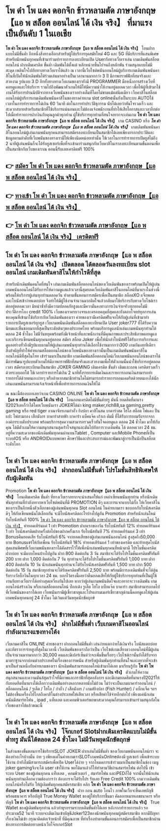 # โพ ดำ โพ แดง ดอกจิก ข้าวหลามตัด ภาษาอังกฤษ【แอ พ สล็อต ออนไลน์ ได้ เงิน จริง】  ที่มาแรงเป็นอันดับ 1 ในเอเชีย

**โพ ดำ โพ แดง ดอกจิก ข้าวหลามตัด ภาษาอังกฤษ【แอ พ สล็อต ออนไลน์ ได้ เงิน จริง】** โอนฝากแบบไม่มีขั้นต่ำ  อีกหนึ่งสิ่งทางเลือกสำหรับผู้ใช้บริการยุคสมัยใหม่ 4G และ 5G ที่มีบริการที่แสนพิเศษสำหรับนักพนันทุกคนที่เข้ามาร่วมทำรายการลงทะเบียนเปิด Userกับทางเว็บเราเล่น เกมเดิมพันสล็อตออนไลน์ ฝากเติมเครดิต ขั้นต่ำ เดิมพันได้ตั้งแต่ หลักหน่วยขึ้นไปจนถึงหลักพัน ร่วมสนุกแบบไม่มีสะดุด เพลินใจไปกับทางทางเว็บเราได้แล้ว ณ เวลานี้เว็บไซต์พนันออนไลน์ผู้บริการเกมเดิมพันพนันคาสิโนที่เปิดให้นักเดิมพันได้ร่วมเล่นมาอย่างเป็นเวลานานมากกว่า 3 ปี มีภาพกราฟฟิกที่สมจริงและสวยงาม รูปแบบ 3 D
อีกทั้งทางทางเว็บเกมของเรายังมี  PROGRAMMER มือหนึ่งการสร้างเว็บที่คอยดูแลและให้บริการ  รวมไปถึงพัฒนาตัวเกมให้มีให้มีความน่าใช้งานอยู่ตลอดเวลา เพื่อให้ผู้ที่เข้ามาใช้งานได้รับการปรนนิบัติจากทางเว็บพนันของเราอย่างเต็มที่โดยไม่ขาดแม้แต่นิดเดียว เว็บคาสิโนสล็อตออนไลน์ผู้บริการเกมเดิมพันพนันคาสิโนของทางค่ายเกม slot onlineนั้นยังเป็นระบบ AUTOใช้เวลาในการทำรายการไม่เกิน 60 วินาที ต่อในการทำประวัติธุกรรม นับได้เลยว่าทันใจรวดเร็ว และสะดวกสบายสำหรับสมาชิกที่ใช้บริการแน่นอนและไม่ต้องแจ้งพนักงานที่ทำให้เสียโอกาสและเวลาอีกต่อไปเมื่อทำรายการฝากงินกับคุณลูกค้าทุกท่าน
ผู้ใช้บริการทุกท่านที่สนใจอยากจะเล่นเกม **โพ ดำ โพ แดง ดอกจิก ข้าวหลามตัด ภาษาอังกฤษ【แอ พ สล็อต ออนไลน์ ได้ เงิน จริง】** เกม CASINO  หรือ ***โพ ดำ โพ แดง ดอกจิก ข้าวหลามตัด ภาษาอังกฤษ【แอ พ สล็อต ออนไลน์ ได้ เงิน จริง】*** เกมเดิมพันพนันคาสิโนออนไลน์ผู้เล่นเกมพนันทุกคนสามารถสมัครลงทะเบียนเป็นสมาชิกได้เลยเพียงกรอกประวัติและข้อมูลตามลำดับที่เว็บพนันของทางเรามีให้เพียงนิดหน่อยเท่านั้น ใช้เวลาในการทำรายการเปิดยูสไม่ถึง 2 นาทีผู้เล่นพนันก็จะได้รับยูสเซอร์เพื่อที่จะเข้ามาร่วมสนุกกับเว็บคาสิโนเราลงทะเบียนตามขั้นตอนเพื่อเป็นสมาชิกกับเว็บของเราณ ตอนนี้รับเลยเครดิตฟรี 100%

## 👉 [สมัคร โพ ดำ โพ แดง ดอกจิก ข้าวหลามตัด ภาษาอังกฤษ【แอ พ สล็อต ออนไลน์ ได้ เงิน จริง】](https://archa888.com/)
## 👉 [ทางเข้า โพ ดำ โพ แดง ดอกจิก ข้าวหลามตัด ภาษาอังกฤษ【แอ พ สล็อต ออนไลน์ ได้ เงิน จริง】](https://archa888.com/)
## 👉 [โพ ดำ โพ แดง ดอกจิก ข้าวหลามตัด ภาษาอังกฤษ【แอ พ สล็อต ออนไลน์ ได้ เงิน จริง】 เครดิตฟรี](https://archa888.com/)

## โพ ดำ โพ แดง ดอกจิก ข้าวหลามตัด ภาษาอังกฤษ【แอ พ สล็อต ออนไลน์ ได้ เงิน จริง】 เปิดตลอด ได้ตลอดวันลงทะเบียน slot ออนไลน์ เกมเดิมพันคาสิโนให้กำไรดีที่สุด

สำหรับนักเดิมพันคนใดที่สนใจ เล่นเกมเดิมพันสล็อตออนไลน์ของเว็บเดิมพันของเราพร้อมเปิดให้ผู้เล่นเกมพนันออนไลน์ได้รับการให้ความดูแลแล้วเวลานี้สุดยอดเว็บเดิมพันคาสิโนออนไลน์ที่มาแรงในช่วงนี้ พร้อมให้บริการผู้เล่นทุกท่านตลอดวัน ทำตามขั้นตอนการสมัครเพื่อเป็นสมาชิก สล็อตXO แจ็กพอตและโบนัสเข้าง่ายแตกบ่อย จึงทำให้มีผู้ใช้งานจำนวนมากติดใจแล้วกลับมาใช้บริการกับทางเว็บไซต์เราต่ออยู่ตลอดเวลา มิหนำซ้ำยังมีความปลอดภัยสูงและมีความั่นคงทางการเงินจ่ายจริงทุกยอดไม่มีประวัติการโกง credit 100% เว็บของเราครบวงจรและครอบคลุมที่สุดและยังตอบโจทย์ทุกการเล่นของคุณที่เข้ามาใช้บริการกับเว็บเดิมพันของเรา
ค่ายของเรามีเครดิตฟรีแจกให้กับผู้เล่นที่เข้ามาทำรายการเปิดยูสเซอร์ทุกยูส เว็บเกมพนันเดิมพันสล็อตลงทะเบียนเปิด User joker777 ที่ได้รับความนิยมและชื่นชอบมากที่สุดเป็นระดับต้นๆของประเทศไทย พร้อมบริการดูแลนักเล่นเกมพนันทุกท่านได้ตลอด 24 ชั่วโมง ไม่มีวันหยุดพร้อมยังมีเจ้าหน้าที่และพนักงานที่มีคุณภาพและประสิทธิภาพคอยดูแลและบริการเซียนพนันทุกคนอยู่ตลอด สมัคร สล็อต Joker เพื่อให้นักล่าโบนัสฟรีได้รับการบริการและดูแลอย่างทั่วถึงมีรูปแบบเกมให้ผู้เล่นเกมพนันทุกท่านได้เลือกใช้งานมากกว่า300 เกมกันเลยทีเดียว
สิ่งสำคัญที่ทำให้ค่ายเกมสล็อตออนไลน์ของเว็บพนันของทางเรานั้นเป็นเกมเดิมพันพนันคาสิโนออนไลน์ดีที่สุดในไทย เข้าร่วมมาเป็นสมาชิก  เกมเดิมพันสล็อตออนไลน์เว็บเกมพนันออนไลน์ของเราได้มีการพัฒนารูปแบบตัวเกมให้มีภาพกราฟฟิกที่สมจริงและสวยงามเพื่อให้ตัวเกมนั้นน่าใช้บริการอยู่ตลอดเวลา สมัครลงทะเบียนเป็นสมาชิก JOKER GAMING เติมเครดิต ขั้นต่ำ เติมและถอน เครดิตรวดเร็วด้วยระบบออโต้ ใช้เวลาทำรายการไม่เกิน 2 นาทีทั้งรายการเติมเงินและรายการถอนเงินสามารถทำรายการได้ด้วยตนเองง่ายๆ หรือถ้าหากสมาชิกท่านใดไม่สามารถทำรายการถอนเคดริตด้วยตนเองได้นักเล่นเกมพนันสามารถแจ้งเจ้าหน้าที่เพื่อทำรายการถอนเงินให้ได้

ณ ขณะนี้ต้องบอกเลยว่าเกม CASINO ONLINE **โพ ดำ โพ แดง ดอกจิก ข้าวหลามตัด ภาษาอังกฤษ【แอ พ สล็อต ออนไลน์ ได้ เงิน จริง】** โอนถอนเครดิตไม่มีขั้นต่ำทรู มันนี่ ยอดฮิตที่มาแรงปี2021เลยก็ว่าได้โดยเว็บพนันเรา JOKERได้นำ  king maker,rich88,sa gaming,pretty gaming หรือ red tiger อาณาจักรเกมกำถั่ว  ยิงปลา คาสิโนสด บาคาร่าสด ไฮโล สล็อต ไพ่แคง ปั่นแปะ ไพ่สามกอง เสือมังกร บาคาร่าสายฟ้า บาคาร่า แบ็คแจ๊ค เก้าเก ดัมมี่ ที่ได้รับการยอมรับจากจากองค์กรระบดับประเทศ พร้อมบริการสุดความสามารถรวดเร็วทันใจคอยดูแล ตลอด 24 ชั่วโมง มาให้กับคุณ ได้มีตัวเกมให้ความสนุกสนานสุดเร้าใจสนุกและมันไปกับการวางเดิมพัน ได้ ตลอดเวลา 24 ชม. อยู่ที่ความสะดวกของนักเดิมพันทุกคนผ่านบนTablet , Computer และMobile Phoneที่เป็นระบบIOS หรือ ANDROIDแบบพกพา ศึกษาวิธีและประสบการณ์และพัฒนาสู่การเป็นนักปั่นสล็อตระดับโลก

## โพ ดำ โพ แดง ดอกจิก ข้าวหลามตัด ภาษาอังกฤษ【แอ พ สล็อต ออนไลน์ ได้ เงิน จริง】 ฝากถอนไม่มีขั้นต่ำ โปรโมชั่นสิทธิพิเศษให้กับผู้เดิมพัน

 Promotion  **โพ ดำ โพ แดง ดอกจิก ข้าวหลามตัด ภาษาอังกฤษ【แอ พ สล็อต ออนไลน์ ได้ เงิน จริง】** โอนเติมเครดิต ขั้นต่ำ ที่ทางเว็บเราอยากจะนำเสนอให้แก่  เหล่าเซียนพนันทุกท่าน หรือนักเดิมพันทุกท่านที่กำลังอยากหาเว็บไซต์พนันที่มี  PROMOTION ดีๆ และการแจกแบบไม่กั๊ก ให้เว็บคาสิโนของเราเป็นอีกหนึ่งตัวเลือกของผู้เล่นพนันทุกคน Slot ออนไลน์ ในค่ายเกมเรา ขอบอกกับโบนัสเครดิตดีๆ ให้กับเซียนพนันได้เลือกกัน จะมีโบนัสเครดิตอะไรบ้างไปดูกัน
 Promotion สำหรับนักเล่นใหม่ รับโบนัสทันที 100% [โพ ดำ โพ แดง ดอกจิก ข้าวหลามตัด ภาษาอังกฤษ【แอ พ สล็อต ออนไลน์ ได้ เงิน จริง】](https://archa888.com/) ทำยอดเทิร์นแค่ 1 เท่า
 Promotion ฝากแรกของวัน รับโบนัสทันที 12% ทำยอดเทิร์นแค่ 1 เท่า
โบนัสเครดิตฝากครั้งต่อไปของฝากครั้งแรก รับโบนัสทันที 7% ทำยอดเทิร์นแค่ 3 เท่า
Bonusคืนยอดเสีย รับโบนัสทันที 6% จากยอดเสียของผู้เล่นเกมพนันออนไลน์ สูงสุดถึง50,000 บาท
Bonusแชร์ให้กับเพื่อน รับโบนัสทันที 18% ทำยอดเทิร์นแค่ 1 เท่าของเครดิต
และท้ายสุดโบนัสสุดแสนพิศษที่เว็บเกมพนันของเราได้คัดสรรไว้ให้เพื่อนักเล่นพนันทุกคนที่หน้าตาดี โปรโมชั่นเครดิตฝากบ่อย จะมีแบบไหนบ้างไปดูกัน
ฝาก 800 ติดต่อกัน 3 วัน สมาชิกจะได้รับโปรโมชั่นเครดิตฟรีทันที 200 บาท
ฝาก 1,000 ติดต่อกัน 7 วัน ทุกท่านจะได้รับโปรโมชั่นเครดิตฟรีทันที 1,000 บาท
ฝาก 400 ติดต่อกัน 10 วัน นักเล่นพนันทุกท่านจะได้รับโบนัสเครดิตฟรีทันที 1,500 บาท
ฝาก 500 ติดต่อกัน 15 วัน สมาชิกทุกท่านจะได้รับเครดิตฟรีทันที 2,500 บาท
พร้อมมีการลงเดิมพันที่จะได้ลุ้นรับรางวัลบิ๊กวินในทุกเวลา 24 ชม. บอกไว้ตรงนี้เลยว่าคืนยอดเสียให้กับผู้ใช้บริการทุกท่านที่เป็นผู้ใช้งานกับทางเว็บเราได้อย่างสุดเหวี่ยงกันไปเลย หากว่าผู้เล่นเกมพนันติดใจและอยากจะวางเดิมพัน เกมออนไลน์สร้างเงิน หรือเกมสล็อตออนไลน์ ป๊อกเด้ง รูเล็ต ไฮโล แบ็กแจ๊ค บาคาร่า สมาชิกสามารถกดไปที่เว็บพนันของเราได้เลย เว็บพนันเรามีผู้เชี่ยวชาญและโปรแกรมเมอร์เชี่ยวชาญด้านนี้คอยดูแลให้ผู้เล่นเกมพนันทุกคนอยู่ 24 ชั่วโมง ไม่เว้นแต่วันหยุดนักขัตฤกษ์

## โพ ดำ โพ แดง ดอกจิก ข้าวหลามตัด ภาษาอังกฤษ【แอ พ สล็อต ออนไลน์ ได้ เงิน จริง】 ฝากไม่มีขั้นต่ำ  เว็บเกมคาสิโนออนไลน์ กำลังมาแรงแซงทางโค้ง

เว็บเกมคาสิโน ONLINE ค่ายของเรา ฝากถอนไม่มีขั้นต่ำ เล่นง่ายแตกง่ายได้เงินจริง โบนัสแตกบ่อยและอัตราการจ่ายสูงที่สุดในเวลานี้ เว็บเดิมพันของเราถือว่าเป็น เว็บไซต์เกมเสี่ยงดวงออนไลน์ที่มีผู้เล่นเป็นจำนวนมากมากกว่า 30,000 คนและมีเปอร์เซ็นต์ว่าจะเพิ่มขึ้นเรื่อยๆ เว็บไซต์เรานั้นยังได้รับจากมาตราฐานจากบ่อนต่างประเทศในเรื่องของการพนัน สำหรับผู้เดิมพันทุกท่านที่สนใจและอยากที่จะเข้ามาเป็นส่วนหนึ่งกับค่ายเกมของเรา นักเดิมพันสามารถแอดไลน์เข้ามาได้เลย
	มาเรียนรู้กับ **โพ ดำ โพ แดง ดอกจิก ข้าวหลามตัด ภาษาอังกฤษ【แอ พ สล็อต ออนไลน์ ได้ เงิน จริง】** ตัวเกมให้ความสนุกสนานและความมันส์สุดเร้าใจที่มีภาพและกราฟิกที่สุดอลังการ และมีเกมยอดฮิตที่มาแรงปี2021ให้กับยอดฮิตที่มาแรงได้เลือกวางเดิมพันอย่างหลากหลายนับไม่ถ้วน  ไม่ว่าจะเป็นเกมบาคาร่าออนไลน์ / สล็อตออนไลน์ / รูเล็ต / ไฮโล / กำถั่ว / เสือมังกร / เกมส์ยิงปลา (Fish Hunter) / แบ็กแจ็ค ฯลฯ ไม่ต้องขึ้นเครื่องไปไกลถึงคาสิโนต่างประเทศให้เสียเวลา หรือเสียค่าใช้จ่ายอีกต่อไป เพียงแค่นักเล่นพนันมีสมาร์ทโฟน , ipad , แท็บเลต และคอมพิวเตอร์พกพาสะดวกคุณก็สามารถเข้ามาร่วมสนุกกัลในเว็บของเราได้แล้วขณะนี้

## โพ ดำ โพ แดง ดอกจิก ข้าวหลามตัด ภาษาอังกฤษ【แอ พ สล็อต ออนไลน์ ได้ เงิน จริง】 โจ๊กเกอร์ Slotฝากเติมเครดิตแบบไม่มีขั้นต่ำทรู มันนี่ได้ตลอด 24 ชั่วโมง ไม่มีวันหยุดนักขัตฤกษ์

ในส่วนของขั้นตอนการใช้บริการSLOT JOKER ฝากเล่นไม่มีขั้นต่ำ ของเว็บเกมพนันออนไลน์เรา จะต้องทำอะไรบ้างนั้น ง่าย ๆ เพียงแค่ในค่ายเกมเราSLOTเกมพนันOnlineต้องมี ยูสเซอร์ เพื่อเข้าระบบใช้งาน ถ้ายังไม่มีสามารถสมัครเพื่อเปิด Userได้ง่าย ๆ จากโหมดการเข้าร่วมมาเป็นสมาชิกในช่อง เมนู joker gamingจึงจะได้ user เข้าใช้งาน พอได้มาแล้วก็ให้ทำตามวิธีผ่านสมาร์ทโฟน ต่อไปนี้
เข้าระบบ User  ของผู้เล่นทุกคน แท็บเลต , คอมพิวเตอร์ , สมาร์ทโฟน และiPEDก็ได้
จากนั้นให้นักเล่นพนันทุกท่านเลือกความต้องการว่า ต้องการจะได้รับโปร รับเลย Free Credit 100% เกมวางเดิมพันออนไลน์หรือไม่รับ
ให้ผู้เดิมพันทุกคนสมัครสมาชิก คลิก **โพ ดำ โพ แดง ดอกจิก ข้าวหลามตัด ภาษาอังกฤษ【แอ พ สล็อต ออนไลน์ ได้ เงิน จริง】** ฝาก ถอน auto โอนไว ภาพในเว็บจะขึ้นเลขบัญชีพร้อมธนาคาร หรือบัญชี True Money Wallet ของผู้ให้บริการขึ้นมา
คัดลอกหมายเลขธนาคาร หรือบัญชี **โพ ดำ โพ แดง ดอกจิก ข้าวหลามตัด ภาษาอังกฤษ【แอ พ สล็อต ออนไลน์ ได้ เงิน จริง】** True Wallet ของผู้เดิมพันทุกท่าน แล้วทำธุรกรรมระบบเติมขั้นต่ำได้เลย
หลังจากทำรายการแล้ว รอประมาณ52 วินาที ระบบจะเติมเงินเข้าบัญชีJoker123ของนักพนันทุกคนผู้สมัครสมาชิก
หากมีปัญหาเรื่องเงินไม่เข้า กรุณาติดต่อเจ้าหน้าที่ ที่มีคุณภาพ ที่ทำเรื่องทำตามขั้นตอนการสมัครเพื่อเป็นสมาชิกผ่านช่องทางการติดต่อทางหน้าเว็บโจ๊กเกอร์Slot


